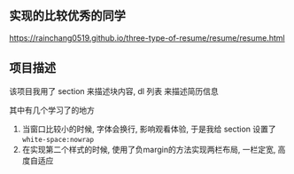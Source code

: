 ## 实现的比较优秀的同学

https://rainchang0519.github.io/three-type-of-resume/resume/resume.html


## 项目描述

该项目我用了 section 来描述块内容, dl 列表 来描述简历信息

其中有几个学习了的地方
1. 当窗口比较小的时候, 字体会换行, 影响观看体验, 于是我给 section 设置了 `white-space:nowrap`
2. 在实现第二个样式的时候, 使用了负margin的方法实现两栏布局, 一栏定宽, 高度自适应